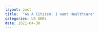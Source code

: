 ```yaml
---
layout: post
title:  "As A Citizen: I want Healthcare"
categories: US OKRs
date: 2021-04-30
---
```

